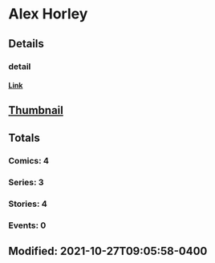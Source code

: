 # Alex  Horley 
## Details
### detail
#### [Link](http://marvel.com/comics/creators/14221/alex_horley?utm_campaign=apiRef&utm_source=225578a89fc76f3d20fbffda5d17a88d)
## [Thumbnail](http://i.annihil.us/u/prod/marvel/i/mg/b/40/image_not_available.jpg)
## Totals
### Comics: 4
### Series: 3
### Stories: 4
### Events: 0
## Modified: 2021-10-27T09:05:58-0400